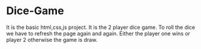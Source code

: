 # Dice-Game
It is the basic html,css,js project. It is the 2 player dice game. To roll the dice we have to refresh the page again and again. Either the player one wins or player 2 otherwise the game is draw. 
